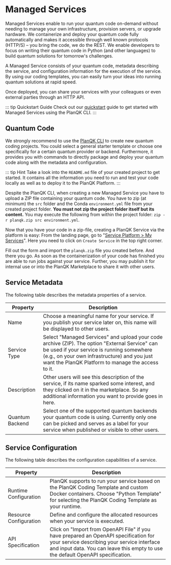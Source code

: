 # Managed Services

Managed Services enable to run your quantum code on-demand without needing to manage your own infrastructure, provision servers, or upgrade hardware.
We containerize and deploy your quantum code fully automatically and makes it accessible through well known protocols (HTTP/S) – you bring the code, we do the REST.
We enable developers to focus on writing their quantum code in Python (and other languages) to build quantum solutions for tomorrow's challenges.

A Managed Service consists of your quantum code, metadata describing the service, and configuration information for the execution of the service.
By using our coding templates, you can easily turn your ideas into running quantum solutions at rapid speed.

Once deployed, you can share your services with your colleagues or even external parties through an HTTP API.

::: tip Quickstart Guide
Check out our [quickstart](../getting-started/quickstart.md) guide to get started with Managed Services using the PlanQK CLI.
:::

## Quantum Code

We strongly recommend to use the [PlanQK CLI](../getting-started/cli-reference.md) to create new quantum coding projects.
You could select a general starter template or choose one specifically for a certain quantum provider or backend.
Furthermore, it provides you with commands to directly package and deploy your quantum code along with the metadata and configuration.

::: tip Hint
Take a look into the `README.md` file of your created project to get started.
It contains all the information you need to run and test your code locally as well as to deploy it to the PlanQK Platform.
:::

Despite the PlanQK CLI, when creating a new Managed Service you have to upload a ZIP file containing your quantum code.
You have to zip (at minimum) the `src` folder and the Conda `environment.yml` file from your created project folder.
**You must not zip the project folder itself but its content.**
You may execute the following from within the project folder: `zip -r planqk.zip src environment.yml`.

Now that you have your code in a zip-file, creating a PlanQK Service via the platform is easy:
From the landing page, go to "[Service Platform > My Services](https://platform.planqk.de/services)".
Here you need to click on `Create Service` in the top right corner.

Fill out the form and import the `planqk.zip` file you created before.
And there you go.
As soon as the containerization of your code has finished you are able to run jobs against your service.
Further, you may publish it for internal use or into the PlanQK Marketplace to share it with other users.

## Service Metadata

The following table describes the metadata properties of a service.

| Property        | Description                                                                                                                                                                                                                                       |
|-----------------|---------------------------------------------------------------------------------------------------------------------------------------------------------------------------------------------------------------------------------------------------|
| Name            | Choose a meaningful name for your service. If you publish your service later on, this name will be displayed to other users.                                                                                                                      |
| Service Type    | Select "Managed Services" and upload your code archive (ZIP). The option "External Service" can be used if your service is running somewhere (e.g., on your own infrastructure) and you just want the PlanQK Platform to manage the access to it. |
| Description     | Other users will see this description of the service, if its name sparked some interest, and they clicked on it in the marketplace. So any additional information you want to provide goes in here.                                               |
| Quantum Backend | Select one of the supported quantum backends your quantum code is using. Currently only one can be picked and serves as a label for your service when published or visible to other users.                                                        |

## Service Configuration

The following table describes the configuration capabilities of a service.

| Property               | Description                                                                                                                                                                                                             |
|------------------------|-------------------------------------------------------------------------------------------------------------------------------------------------------------------------------------------------------------------------|
| Runtime Configuration  | PlanQK supports to run your service based on the PlanQK Coding Template and custom Docker containers. Choose "Python Template" for selecting the PlanQK Coding Template as your runtime.                                |
| Resource Configuration | Define and configure the allocated resources when your service is executed.                                                                                                                                             |
| API Specification      | Click on "Import from OpenAPI File" if you have prepared an OpenAPI specification for your service describing your service interface and input data. You can leave this empty to use the default OpenAPI specification. |
